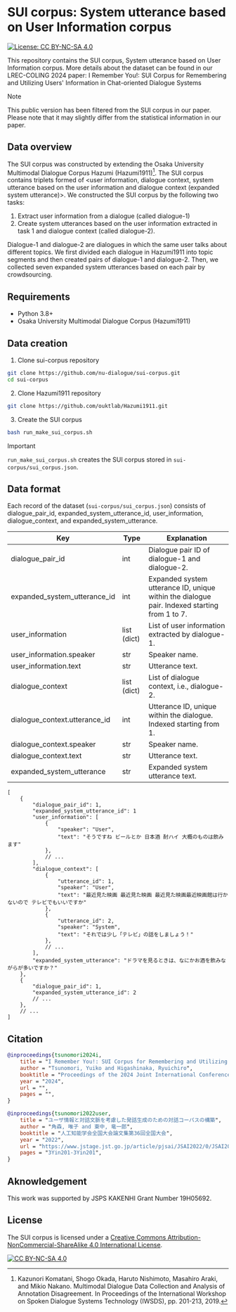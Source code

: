 # SUI corpus: System utterance based on User Information corpus

[![License: CC BY-NC-SA 4.0](https://img.shields.io/badge/License-CC_BY--NC--SA_4.0-lightgrey.svg)](https://creativecommons.org/licenses/by-nc-sa/4.0/)

This repository contains the SUI corpus, System utterance based on User Information corpus.
More details about the dataset can be found in our LREC-COLING 2024 paper:
I Remember You!: SUI Corpus for Remembering and Utilizing Users' Information in Chat-oriented Dialogue Systems

> [!NOTE]
> This public version has been filtered from the SUI corpus in our paper. Please note that it may slightly differ from the statistical information in our paper.

## Data overview

The SUI corpus was constructed by extending the Osaka University Multimodal Dialogue Corpus Hazumi (Hazumi1911)[^1].
The SUI corpus contains triplets formed of <user information, dialogue context, system utterance based on the user information and dialogue context (expanded system utterance)>.
We constructed the SUI corpus by the following two tasks:

1. Extract user information from a dialogue (called dialogue-1)
2. Create system utterances based on the user information extracted in task 1 and dialogue context (called dialogue-2).

Dialogue-1 and dialogue-2 are dialogues in which the same user talks about different topics.
We first divided each dialogue in Hazumi1911 into topic segments and then created pairs of dialogue-1 and dialogue-2.
Then, we collected seven expanded system utterances based on each pair by crowdsourcing.

## Requirements

- Python 3.8+
- Osaka University Multimodal Dialogue Corpus (Hazumi1911)

## Data creation

1. Clone sui-corpus repository
```bash
git clone https://github.com/nu-dialogue/sui-corpus.git
cd sui-corpus
```

2. Clone Hazumi1911 repository
```bash
git clone https://github.com/ouktlab/Hazumi1911.git
```

3. Create the SUI corpus
```bash
bash run_make_sui_corpus.sh
```
> [!IMPORTANT]
> `run_make_sui_corpus.sh` creates the SUI corpus stored in `sui-corpus/sui_corpus.json`.

## Data format

Each record of the dataset (`sui-corpus/sui_corpus.json`) consists of dialogue_pair_id, expanded_system_utterance_id, user_information, dialogue_context, and expanded_system_utterance.

| Key | Type | Explanation |
| --- | --- | --- |
| dialogue_pair_id | int | Dialogue pair ID of dialogue-1 and dialogue-2. |
| expanded_system_utterance_id | int | Expanded system utterance ID, unique within the dialogue pair. Indexed starting from 1 to 7. |
| user_information | list (dict) | List of user information extracted by dialogue-1. |
| user_information.speaker | str | Speaker name. |
| user_information.text | str | Utterance text. |
| dialogue_context | list (dict) | List of dialogue context, i.e., dialogue-2. |
| dialogue_context.utterance_id | int | Utterance ID, unique within the dialogue. Indexed starting from 1. |
| dialogue_context.speaker | str | Speaker name. |
| dialogue_context.text | str | Utterance text. |
| expanded_system_utterance | str | Expanded system utterance text. |

```jsonc
[
	{
		"dialogue_pair_id": 1,
		"expanded_system_utterance_id": 1
		"user_information": [
			{
				"speaker": "User",
				"text": "そうですね ビールとか 日本酒 酎ハイ 大概のものは飲みます"
			},
			// ...
		],
		"dialogue_context": [
			{
				"utterance_id": 1,
				"speaker": "User",
				"text": "最近見た映画 最近見た映画 最近見た映画最近映画館は行かないので テレビでもいいですか"
			},
			{
				"utterance_id": 2,
				"speaker": "System",
				"text": "それでは少し「テレビ」の話をしましょう！"
			},
			// ...
		],
		"expanded_system_utterance": "ドラマを見るときは、なにかお酒を飲みながらが多いですか？"
	},
	{
		"dialogue_pair_id": 1,
		"expanded_system_utterance_id": 2
		// ...
	},
	// ...
]
```

## Citation

```bibtex
@inproceedings{tsunomori2024i,
    title = "I Remember You!: SUI Corpus for Remembering and Utilizing Users' Information in Chat-oriented Dialogue Systems",
    author = "Tsunomori, Yuiko and Higashinaka, Ryuichiro",
    booktitle = "Proceedings of the 2024 Joint International Conference on Computational Linguistics, Language Resources and Evaluation",
    year = "2024",
    url = "",
    pages = "",
}

@inproceedings{tsunomori2022user,
    title = "ユーザ情報と対話文脈を考慮した発話生成のための対話コーパスの構築",
    author = "角森, 唯子 and 東中, 竜一郎",
    booktitle = "人工知能学会全国大会論文集第36回全国大会",
    year = "2022",
    url = "https://www.jstage.jst.go.jp/article/pjsai/JSAI2022/0/JSAI2022_3Yin201/_pdf/-char/ja",
    pages = "3Yin201-3Yin201",
}
```

## Aknowledgement

This work was supported by JSPS KAKENHI Grant Number 19H05692.

## License

The SUI corpus is licensed under a [Creative Commons Attribution-NonCommercial-ShareAlike 4.0 International License][cc-by-nc-sa].

[![CC BY-NC-SA 4.0][cc-by-nc-sa-image]][cc-by-nc-sa]

[cc-by-nc-sa]: https://creativecommons.org/licenses/by-nc-sa/4.0
[cc-by-nc-sa-image]: https://licensebuttons.net/l/by-nc-sa/4.0/88x31.png
[cc-by-nc-sa-shield]: https://img.shields.io/badge/License-CC%20BY--sa%204.0-lightgrey.svg

[^1]: Kazunori Komatani, Shogo Okada, Haruto Nishimoto, Masahiro Araki, and Mikio Nakano. Multimodal Dialogue Data Collection and Analysis of Annotation Disagreement.  In Proceedings of the International Workshop on Spoken Dialogue Systems Technology (IWSDS), pp. 201-213, 2019.
